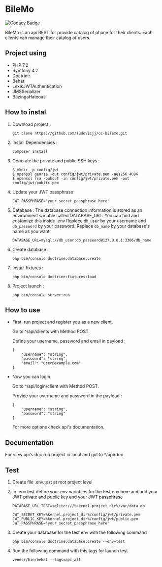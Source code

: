 # BileMo
 
 [![Codacy Badge](https://api.codacy.com/project/badge/Grade/ad1770f19bae44ed848a1d74857c3712)](https://www.codacy.com/app/ludovicjj/oc-bilemo?utm_source=github.com&amp;utm_medium=referral&amp;utm_content=ludovicjj/oc-bilemo&amp;utm_campaign=Badge_Grade)
 
 BileMo is an api REST for provide catalog of phone for their clients. Each clients can manage their catalog of users.
 
## Project using
*   PHP 7.2
*   Symfony 4.2
*   Doctrine
*   Behat
*   LexikJWTAuthentication
*   JMSSerializer
*   BazingaHateoas

## How to instal
1.  Download project :

        git clone https://github.com/ludovicjj/oc-bilemo.git

2.  Install Dependencies :

        composer install

3.  Generate the private and public SSH keys :

        $ mkdir -p config/jwt
        $ openssl genrsa -out config/jwt/private.pem -aes256 4096
        $ openssl rsa -pubout -in config/jwt/private.pem -out config/jwt/public.pem

4.  Update your JWT passphrase

        JWT_PASSPHRASE='your_secret_passphrase_here'

5.  Database :
    The database connection information is stored as an environment variable called DATABASE_URL. You can find and customize this inside .env 
    Replace ```db_user``` by your username and  ```db_password``` by your password. Replace ```db_name``` by your database's name as you want.
 
        DATABASE_URL=mysql://db_user:db_password@127.0.0.1:3306/db_name

6.  Create database : 

        php bin/console doctrine:database:create

7.  Install fixtures :

        php bin/console doctrine:fixtures:load
        
8.  Project launch :

        php bin/console server:run

## How to use
*   First, run project and register you as a new client. 
   
    Go to ^/api/clients with Method POST. 
   
    Define your username, password and email in payload :
    
        {
            "username": "string",
            "password": "string",
            "email": "user@example.com"
        }
    
*   Now you can login. 
   
    Go to ^/api/login/client with Method POST.
   
    Provide your username and password in the payload :
    
        {
            "username": "string",
            "password": "string"
        }
    
    For more options check api's documentation.
## Documentation
For view api's doc run project in local and got to ^/api/doc
## Test
1.  Create file .env.test at root project level

2.  In .env.test define your env variables for the test env here and add your JWT private and public key and your JWT passphrase

        DATABASE_URL_TEST=sqlite:///%kernel.project_dir%/var/data.db
        
        JWT_SECRET_KEY=%kernel.project_dir%/config/jwt/private.pem
        JWT_PUBLIC_KEY=%kernel.project_dir%/config/jwt/public.pem
        JWT_PASSPHRASE='your_secret_passphrase_here'

3.  Create your database for the test env with the following command

        php bin/console doctrine:database:create --env=test

4.  Run the following command with this tags for launch test

        vendor/bin/behat --tags=api_all
